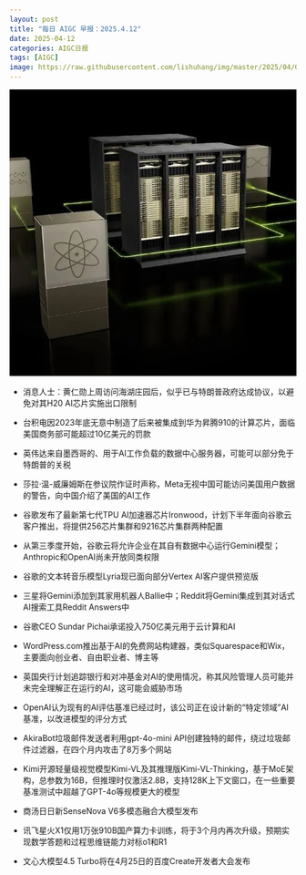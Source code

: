 ```yaml
---
layout: post
title: "每日 AIGC 早报：2025.4.12"
date: 2025-04-12
categories: AIGC日报
tags: [AIGC]
image: https://raw.githubusercontent.com/lishuhang/img/master/2025/04/0412-d.jpg
---
```


![封面图](https://raw.githubusercontent.com/lishuhang/img/master/2025/04/0412-d.jpg)

  - 消息人士：黄仁勋上周访问海湖庄园后，似乎已与特朗普政府达成协议，以避免对其H20 AI芯片实施出口限制

  - 台积电因2023年底无意中制造了后来被集成到华为昇腾910的计算芯片，面临美国商务部可能超过10亿美元的罚款

  - 英伟达来自墨西哥的、用于AI工作负载的数据中心服务器，可能可以部分免于特朗普的关税

  - 莎拉·温-威廉姆斯在参议院作证时声称，Meta无视中国可能访问美国用户数据的警告，向中国介绍了美国的AI工作

  - 谷歌发布了最新第七代TPU AI加速器芯片Ironwood，计划下半年面向谷歌云客户推出，将提供256芯片集群和9216芯片集群两种配置

  - 从第三季度开始，谷歌云将允许企业在其自有数据中心运行Gemini模型；Anthropic和OpenAI尚未开放同类权限

  - 谷歌的文本转音乐模型Lyria现已面向部分Vertex AI客户提供预览版

  - 三星将Gemini添加到其家用机器人Ballie中；Reddit将Gemini集成到其对话式AI搜索工具Reddit Answers中

  - 谷歌CEO Sundar Pichai承诺投入750亿美元用于云计算和AI

  - WordPress.com推出基于AI的免费网站构建器，类似Squarespace和Wix，主要面向创业者、自由职业者、博主等

  - 英国央行计划追踪银行和对冲基金对AI的使用情况，称其风险管理人员可能并未完全理解正在运行的AI，这可能会威胁市场

  - OpenAI认为现有的AI评估基准已经过时，该公司正在设计新的“特定领域”AI基准，以改进模型的评分方式

  - AkiraBot垃圾邮件发送者利用gpt-4o-mini API创建独特的邮件，绕过垃圾邮件过滤器，在四个月内攻击了8万多个网站

  - Kimi开源轻量级视觉模型Kimi-VL及其推理版Kimi-VL-Thinking，基于MoE架构，总参数为16B，但推理时仅激活2.8B，支持128K上下文窗口，在一些重要基准测试中超越了GPT-4o等规模更大的模型

  - 商汤日日新SenseNova V6多模态融合大模型发布

  - 讯飞星火X1仅用1万张910B国产算力卡训练，将于3个月内再次升级，预期实现数学答题和过程思维链能力对标o1和R1

  - 文心大模型4.5 Turbo将在4月25日的百度Create开发者大会发布